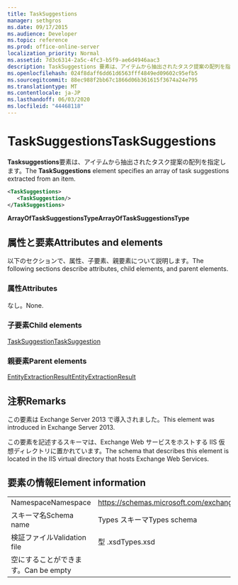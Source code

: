 ```yaml
---
title: TaskSuggestions
manager: sethgros
ms.date: 09/17/2015
ms.audience: Developer
ms.topic: reference
ms.prod: office-online-server
localization_priority: Normal
ms.assetid: 7d3c6314-2a5c-4fc3-b5f9-ae6d4946aac3
description: TaskSuggestions 要素は、アイテムから抽出されたタスク提案の配列を指定します。
ms.openlocfilehash: 024f8daff6dd61d6563fff4849ed09602c95efb5
ms.sourcegitcommit: 88ec988f2bb67c1866d06b361615f3674a24e795
ms.translationtype: MT
ms.contentlocale: ja-JP
ms.lasthandoff: 06/03/2020
ms.locfileid: "44468118"
---
```

# <a name="tasksuggestions"></a><span data-ttu-id="acbea-103">TaskSuggestions</span><span class="sxs-lookup"><span data-stu-id="acbea-103">TaskSuggestions</span></span>

<span data-ttu-id="acbea-104">**Tasksuggestions**要素は、アイテムから抽出されたタスク提案の配列を指定します。</span><span class="sxs-lookup"><span data-stu-id="acbea-104">The **TaskSuggestions** element specifies an array of task suggestions extracted from an item.</span></span> 
  
```XML
<TaskSuggestions>
   <TaskSuggestion/>
</TaskSuggestions>
```

<span data-ttu-id="acbea-105">**ArrayOfTaskSuggestionsType**</span><span class="sxs-lookup"><span data-stu-id="acbea-105">**ArrayOfTaskSuggestionsType**</span></span>

## <a name="attributes-and-elements"></a><span data-ttu-id="acbea-106">属性と要素</span><span class="sxs-lookup"><span data-stu-id="acbea-106">Attributes and elements</span></span>

<span data-ttu-id="acbea-107">以下のセクションで、属性、子要素、親要素について説明します。</span><span class="sxs-lookup"><span data-stu-id="acbea-107">The following sections describe attributes, child elements, and parent elements.</span></span>
  
### <a name="attributes"></a><span data-ttu-id="acbea-108">属性</span><span class="sxs-lookup"><span data-stu-id="acbea-108">Attributes</span></span>

<span data-ttu-id="acbea-109">なし。</span><span class="sxs-lookup"><span data-stu-id="acbea-109">None.</span></span>
  
### <a name="child-elements"></a><span data-ttu-id="acbea-110">子要素</span><span class="sxs-lookup"><span data-stu-id="acbea-110">Child elements</span></span>

[<span data-ttu-id="acbea-111">TaskSuggestion</span><span class="sxs-lookup"><span data-stu-id="acbea-111">TaskSuggestion</span></span>](tasksuggestion.md)
  
### <a name="parent-elements"></a><span data-ttu-id="acbea-112">親要素</span><span class="sxs-lookup"><span data-stu-id="acbea-112">Parent elements</span></span>

[<span data-ttu-id="acbea-113">EntityExtractionResult</span><span class="sxs-lookup"><span data-stu-id="acbea-113">EntityExtractionResult</span></span>](entityextractionresult.md)
  
## <a name="remarks"></a><span data-ttu-id="acbea-114">注釈</span><span class="sxs-lookup"><span data-stu-id="acbea-114">Remarks</span></span>

<span data-ttu-id="acbea-115">この要素は Exchange Server 2013 で導入されました。</span><span class="sxs-lookup"><span data-stu-id="acbea-115">This element was introduced in Exchange Server 2013.</span></span>
  
<span data-ttu-id="acbea-116">この要素を記述するスキーマは、Exchange Web サービスをホストする IIS 仮想ディレクトリに置かれています。</span><span class="sxs-lookup"><span data-stu-id="acbea-116">The schema that describes this element is located in the IIS virtual directory that hosts Exchange Web Services.</span></span>
  
## <a name="element-information"></a><span data-ttu-id="acbea-117">要素の情報</span><span class="sxs-lookup"><span data-stu-id="acbea-117">Element information</span></span>

|||
|:-----|:-----|
|<span data-ttu-id="acbea-118">Namespace</span><span class="sxs-lookup"><span data-stu-id="acbea-118">Namespace</span></span>  <br/> |https://schemas.microsoft.com/exchange/services/2006/types  <br/> |
|<span data-ttu-id="acbea-119">スキーマ名</span><span class="sxs-lookup"><span data-stu-id="acbea-119">Schema name</span></span>  <br/> |<span data-ttu-id="acbea-120">Types スキーマ</span><span class="sxs-lookup"><span data-stu-id="acbea-120">Types schema</span></span>  <br/> |
|<span data-ttu-id="acbea-121">検証ファイル</span><span class="sxs-lookup"><span data-stu-id="acbea-121">Validation file</span></span>  <br/> |<span data-ttu-id="acbea-122">型 .xsd</span><span class="sxs-lookup"><span data-stu-id="acbea-122">Types.xsd</span></span>  <br/> |
|<span data-ttu-id="acbea-123">空にすることができます。</span><span class="sxs-lookup"><span data-stu-id="acbea-123">Can be empty</span></span>  <br/> ||
   

